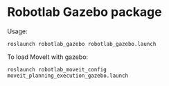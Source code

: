 # Robotlab Gazebo package

Usage:

```roslaunch robotlab_gazebo robotlab_gazebo.launch``` 

To load MoveIt with gazebo: 

```roslaunch robotlab_moveit_config moveit_planning_execution_gazebo.launch```

